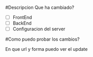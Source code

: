 #Descripcion 
Que ha cambiado?

- [ ] FrontEnd
- [ ] BackEnd
- [ ] Configuracion del server

#Como puedo probar los cambios?

En que url y forma puedo ver el update
